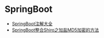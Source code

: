 # SpringBoot
- [SpringBoot注解大全](springboot注解大全)
- [SpringBoot整合Shiro之加盐MD5加密的方法](SpringBoot整合Shiro之加盐MD5加密的方法)
